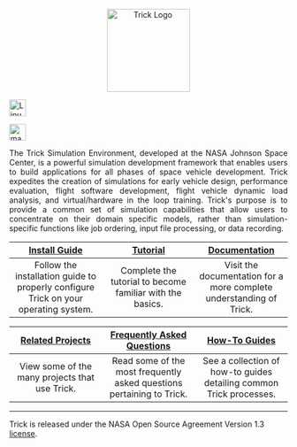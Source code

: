 <p align=center>
<a href="https://nasa.github.io/trick">
<img src="https://raw.github.com/nasa/Trick/master/TrickLogo.png" alt="Trick Logo" height=150px>
</a>
</p>

<p align=left>
<a href="https://github.com/nasa/trick/actions?query=workflow%3A%22Trick+CI%22">
<img src="https://github.com/nasa/trick/workflows/Linux/badge.svg?branch=master" alt="Linux" height=30px>
</a>
</p>

<p align=left>
<a href="https://github.com/nasa/trick/actions?query=workflow%3A%22Trick+CI%22">
<img src="https://github.com/nasa/trick/workflows/macOS/badge.svg?branch=master" alt="macOS" height=30px>
</a>
</p>

<p align=justify>
The Trick Simulation Environment, developed at the NASA Johnson Space Center, is a powerful simulation development framework that enables users to build applications for all phases of space vehicle development. Trick expedites the creation of simulations for early vehicle design, performance evaluation, flight software development, flight vehicle dynamic load analysis, and virtual/hardware in the loop training. Trick's purpose is to provide a common set of simulation capabilities that allow users to concentrate on their domain specific models, rather than simulation-specific functions like job ordering, input file processing, or data recording.
</p>

<table>
    <col width="33%">
    <col width="33%">
    <col width="33%">
    <thead>
        <tr>
            <th><a href="https://nasa.github.io/trick/documentation/install_guide/Install-Guide">Install Guide</a></th>
            <th><a href="https://nasa.github.io/trick/tutorial/Tutorial">Tutorial</a></th>
            <th><a href="https://nasa.github.io/trick/documentation/Documentation-Home">Documentation</a></th>
        </tr>
    </thead>
    <tbody>
        <tr align="center">
            <td>Follow the installation guide to properly configure Trick on your operating system.</td>
            <td>Complete the tutorial to become familiar with the basics.</td>
            <td>Visit the documentation for a more complete understanding of Trick.</td>
        </tr>
    </tbody>
</table>

<table>
    <col width="33%">
    <col width="33%">
    <col width="33%">
    <thead>
        <tr>
            <th><a href="https://nasa.github.io/trick/related_projects/Related-Projects">Related Projects</a></th>
            <th><a href="https://nasa.github.io/trick/faq/FAQ">Frequently Asked Questions</a></th>
            <th><a href="https://nasa.github.io/trick/howto_guides/How-To-Guides">How-To Guides</a></th>
        </tr>
    </thead>
    <tbody>
        <tr align="center">
            <td>View some of the many projects that use Trick.</td>
            <td>Read some of the most frequently asked questions pertaining to Trick.</td>
            <td>See a collection of how-to guides detailing common Trick processes.</td>
        </tr>
    </tbody>
</table>

---

Trick is released under the NASA Open Source Agreement Version 1.3 [license](https://github.com/nasa/trick/blob/master/LICENSE).
